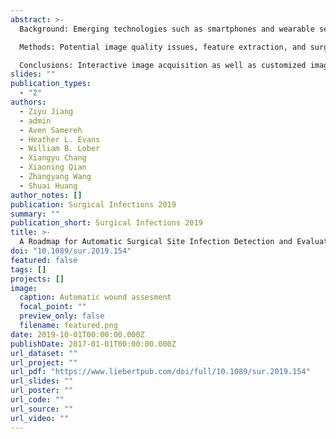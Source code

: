 ```yaml
---
abstract: >-
  Background: Emerging technologies such as smartphones and wearable sensors have enabled the paradigm shift to new patient-centered healthcare, together with recent mobile health (mHealth) app development. One such promising healthcare app is incision monitoring based on patient-taken incision images. In this review, challenges and potential solution strategies are investigated for surgical site infection (SSI) detection and evaluation using surgical site images taken at home.

  Methods: Potential image quality issues, feature extraction, and surgical site image analysis challenges are discussed. Recent image analysis and machine learning solutions are reviewed to extract meaningful representations as image markers for incision monitoring. Discussions on opportunities and challenges of applying these methods to derive accurate SSI prediction are provided.

  Conclusions: Interactive image acquisition as well as customized image analysis and machine learning methods for SSI monitoring will play critical roles in developing sustainable mHealth apps to achieve the expected outcomes of patient-taken incision images for effective out-of-clinic patient-centered healthcare with substantially reduced cost.
slides: ""
publication_types:
  - "2"
authors:
  - Ziyu Jiang 
  - admin
  - Aven Samereh
  - Heather L. Evans
  - William B. Lober
  - Xiangyu Chang
  - Xiaoning Qian
  - Zhangyang Wang
  - Shuai Huang
author_notes: []
publication: Surgical Infections 2019
summary: ""
publication_short: Surgical Infections 2019
title: >-
  A Roadmap for Automatic Surgical Site Infection Detection and Evaluation Using User-Generated Incision Images
doi: "10.1089/sur.2019.154"
featured: false
tags: []
projects: []
image:
  caption: Automatic wound assesment
  focal_point: ""
  preview_only: false
  filename: featured.png
date: 2019-10-01T00:00:00.000Z
publishDate: 2017-01-01T00:00:00.000Z
url_dataset: ""
url_project: ""
url_pdf: "https://www.liebertpub.com/doi/full/10.1089/sur.2019.154"
url_slides: ""
url_poster: ""
url_code: ""
url_source: ""
url_video: ""
---
```


